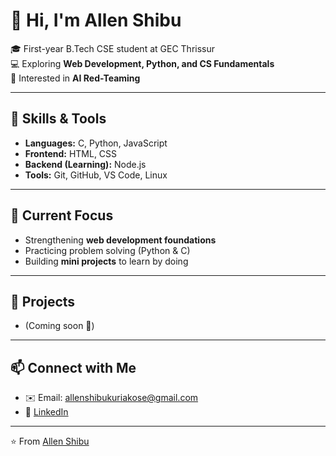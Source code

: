 # 👋 Hi, I'm Allen Shibu  

🎓 First-year B.Tech CSE student at GEC Thrissur  
💻 Exploring **Web Development, Python, and CS Fundamentals**  
🚀 Interested in **AI Red-Teaming**  

---

## 🔧 Skills & Tools
- **Languages:** C, Python, JavaScript  
- **Frontend:** HTML, CSS  
- **Backend (Learning):** Node.js  
- **Tools:** Git, GitHub, VS Code, Linux  

---

## 📌 Current Focus
- Strengthening **web development foundations**  
- Practicing problem solving (Python & C)  
- Building **mini projects** to learn by doing  

---

## 🌱 Projects 
- (Coming soon 🚧)  

---

## 📫 Connect with Me
- ✉️ Email: allenshibukuriakose@gmail.com 
- 💼 [LinkedIn](www.linkedin.com/in/allenshibu-as) 

---

⭐️ From [Allen Shibu](https://github.com/Allen-Shibu)  
